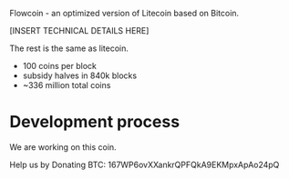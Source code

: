 Flowcoin - an optimized version of Litecoin based on Bitcoin.

[INSERT TECHNICAL DETAILS HERE]

The rest is the same as litecoin.
 - 100 coins per block
 - subsidy halves in 840k blocks
 - ~336 million total coins

Development process
===================

We are working on this coin.

Help us by Donating BTC: 167WP6ovXXankrQPFQkA9EKMpxApAo24pQ